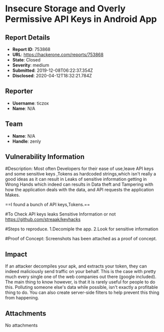 # Insecure Storage and Overly Permissive  API Keys in Android App

## Report Details
- **Report ID**: 753868
- **URL**: https://hackerone.com/reports/753868
- **State**: Closed
- **Severity**: medium
- **Submitted**: 2019-12-08T06:22:37.354Z
- **Disclosed**: 2020-04-12T18:32:21.784Z

## Reporter
- **Username**: ticzox
- **Name**: N/A

## Team
- **Name**: N/A
- **Handle**: zenly

## Vulnerability Information
#Description:
Most often Developers for their ease of use,leave API keys and some sensitive keys ,Tokens as hardcoded strings,which isn't really a good ideas as it can result in Leaks of sensitive information getting in Wrong Hands which indeed can results in Data theft and Tampering with how the application deals with the data, and API requests the application Makes.

==I found a bunch of API keys,Tokens.==

#To Check API keys leaks Sensitive Information or not
https://github.com/streaak/keyhacks

#Steps to reproduce.
1.Decomiple the app.
2.Look for sensitive information


#Proof of Concept:
Screenshots has been attached as a proof of concept.

## Impact

If an attacker decompiles your apk, and extracts your token, they can indeed maliciously send traffic on your behalf.
This is the case with pretty much every single one of the web  companies out there (google included).
The main thing to know however, is that it is rarely useful for people to do this. Polluting someone else's data  while possible, isn't exactly a profitable thing to do. You can also create server-side filters to help prevent this thing from happening.

## Attachments
No attachments
